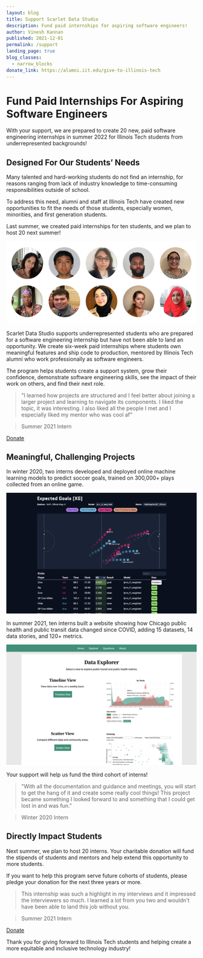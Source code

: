 ```yaml
---
layout: blog
title: Support Scarlet Data Studio
description: Fund paid internships for aspiring software engineers!
author: Vinesh Kannan
published: 2021-12-01
permalink: /support
landing_page: true
blog_classes:
  - narrow_blocks
donate_link: https://alumni.iit.edu/give-to-illinois-tech
---
```


# Fund Paid Internships For Aspiring Software Engineers

With your support, we are prepared to create 20 new, paid software engineering internships in summer 2022 for Illinois Tech students from underrepresented backgrounds!

## Designed For Our Students’ Needs

Many talented and hard-working students do not find an internship, for reasons ranging from lack of industry knowledge to time-consuming responsibilities outside of school.

To address this need, alumni and staff at Illinois Tech have created new opportunities to fit the needs of those students, especially women, minorities, and first generation students.

Last summer, we created paid internships for ten students, and we plan to host 20 next summer!

![Photos of the ten Illinois Tech students who interned at Scarlet Data Studio in summer 2021.](../assets/img/interns_summer_2021.png)

Scarlet Data Studio supports underrepresented students who are prepared for a software engineering internship but have not been able to land an opportunity. We create six-week paid internships where students own meaningful features and ship code to production, mentored by Illinois Tech alumni who work professionally as software engineers.

The program helps students create a support system, grow their confidence, demonstrate software engineering skills, see the impact of their work on others, and find their next role.

> "I learned how projects are structured and I feel better about joining a larger project and learning to navigate its components. I liked the topic, it was interesting. I also liked all the people I met and I especially liked my mentor who was cool af"

> Summer 2021 Intern

<p class="center">
  <a class="button primary big" href="{{ page.donate_link }}" target="_blank">
    <span>Donate</span>
  </a>
</p>

## Meaningful, Challenging Projects

In winter 2020, two interns developed and deployed online machine learning models to predict soccer goals, trained on 300,000+ plays collected from an online game.

![Screenshot of the HaxML project.](../assets/project/haxml.png)

In summer 2021, ten interns built a website showing how Chicago public health and public transit data changed since COVID, adding 15 datasets, 14 data stories, and 120+ metrics.

![Screenshot of the TransitHealth project.](../assets/project/transithealth.png)

Your support will help us fund the third cohort of interns!

> "With all the documentation and guidance and meetings, you will start to get the hang of it and create some really cool things! This project became something I looked forward to and something that I could get lost in and was fun."

> Winter 2020 Intern

## Directly Impact Students

Next summer, we plan to host 20 interns. Your charitable donation will fund the stipends of students and mentors and help extend this opportunity to more students.

If you want to help this program serve future cohorts of students, please pledge your donation for the next three years or more.

> This internship was such a highlight in my interviews and it impressed the interviewers so much. I learned a lot from you two and wouldn't have been able to land this job without you.

> Summer 2021 Intern

<p class="center">
  <a class="button primary big" href="{{ page.donate_link }}" target="_blank">
    <span>Donate</span>
  </a>
</p>

Thank you for giving forward to Illinois Tech students and helping create a more equitable and inclusive technology industry!
